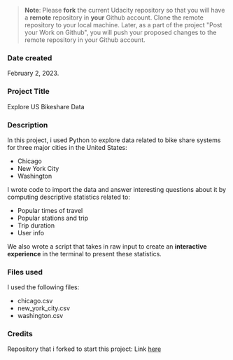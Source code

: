 >**Note**: Please **fork** the current Udacity repository so that you will have a **remote** repository in **your** Github account. Clone the remote repository to your local machine. Later, as a part of the project "Post your Work on Github", you will push your proposed changes to the remote repository in your Github account.

### Date created
February 2, 2023.

### Project Title
Explore US Bikeshare Data

### Description
In this project, i used Python to explore data related to bike share systems for three major cities in the United States:

* Chicago
* New York City
* Washington

I wrote code to import the data and answer interesting questions about it by computing descriptive statistics related to:

* Popular times of travel
* Popular stations and trip
* Trip duration
* User info

We also wrote a script that takes in raw input to create an **interactive experience** in the terminal to present these statistics.

### Files used
I used the following files:

* chicago.csv
* new_york_city.csv
* washington.csv

### Credits
Repository that i forked to start this project: Link [here](https://github.com/udacity/pdsnd_github)

